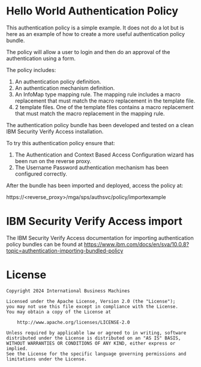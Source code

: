 # Hello World Authentication Policy
This authentication policy is a simple example. It does not do a lot but is here as an example of how to create a more useful authentication policy bundle.

The policy will allow a user to login and then do an approval of the authentication using a form.

The policy includes:

1. An authentication policy definition.
2. An authentication mechanism definition.
3. An InfoMap type mapping rule. The mapping rule includes a macro replacement that must match the macro replacement in the template file.
4. 2 template files. One of the template files contains a macro replacement that must match the macro replacement in the mapping rule.

The authentication policy bundle has been developed and tested on a clean IBM Security Verify Access installation. 

To try this authentication policy ensure that:

1. The Authentication and Context Based Access Configuration wizard has been run on the reverse proxy.
2. The Username Password authentication mechanism has been configured correctly.

After the bundle has been imported and deployed, access the policy at:

https://<reverse_proxy>/mga/sps/authsvc/policy/importexample 

# IBM Security Verify Access import
The IBM Security Verify Access documentation for importing authentication policy bundles can be found at https://www.ibm.com/docs/en/sva/10.0.8?topic=authentication-importing-bundled-policy 

# License
```
Copyright 2024 International Business Machines

Licensed under the Apache License, Version 2.0 (the "License");
you may not use this file except in compliance with the License.
You may obtain a copy of the License at

    http://www.apache.org/licenses/LICENSE-2.0

Unless required by applicable law or agreed to in writing, software
distributed under the License is distributed on an "AS IS" BASIS,
WITHOUT WARRANTIES OR CONDITIONS OF ANY KIND, either express or implied.
See the License for the specific language governing permissions and
limitations under the License.
```

